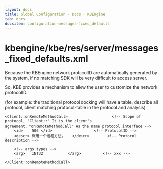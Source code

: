 ```yaml
---
layout: docs
title: Global Configuration · Docs · KBEngine
tab: docs
docsitem: configuration-messages-fixed_defaults
---
```


kbengine/kbe/res/server/messages_fixed_defaults.xml
===================

Because the KBEngine network protocolID are automatically generated by the system, 
if no matching SDK will be very difficult to access server.

So, KBE provides a mechanism to allow the user to customize the network protocolID.

(for example: the traditional protocol docking will have a table, describe all protocol, client matching protocol-table in the protocol and analysis)

	<Client::onRemoteMethodCall>					<!-- Scope of protocol, "Client::" It is the client's agreement，"onRemoteMethodCall" As the name protocol interface -->
		<id>	506	</id>					<!-- ProtocolID -->
		<descr>	调用一个远程方法。	</descr>		<!-- Protocol description -->
		
		<!-- args types -->
		<arg>	INT32			</arg>			<!-- xxx -->
		...
	</Client::onRemoteMethodCall>
